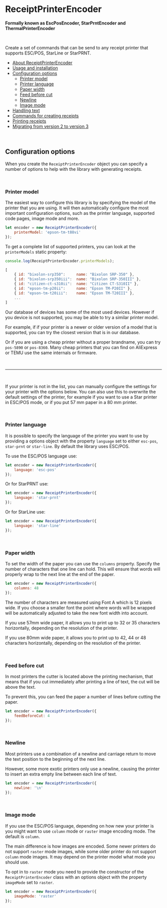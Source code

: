 # ReceiptPrinterEncoder
**Formally known as EscPosEncoder, StarPrntEncoder and ThermalPrinterEncoder**

<br>

Create a set of commands that can be send to any receipt printer that supports ESC/POS, StarLine or StarPRNT.

- [About ReceiptPrinterEncoder](../README.md)
- [Usage and installation](usage.md)
- [Configuration options](configuration.md)
  - [Printer model](#printer-model)
  - [Printer language](#printer-language)
  - [Paper width](#paper-width)
  - [Feed before cut](#feed-before-cut)
  - [Newline](#newline)
  - [Image mode](#image-mode)
- [Handling text](text.md)
- [Commands for creating receipts](commands.md)
- [Printing receipts](printing.md)
- [Migrating from version 2 to version 3](changes.md)

<br>

## Configuration options

When you create the `ReceiptPrinterEncoder` object you can specify a number of options to help with the library with generating receipts. 

<br>

### Printer model

The easiest way to configure this library is by specifying the model of the printer that you are using. It will then automatically configure the most important configuration options, such as the printer language, supported code pages, image mode and more.

```js
let encoder = new ReceiptPrinterEncoder({ 
    printerModel: 'epson-tm-t88vi'
});
```

To get a complete list of supported printers, you can look at the `printerModels` static property:

```js
console.log(ReceiptPrinterEncoder.printerModels);

[
    { id: "bixolon-srp350":     name: "Bixolon SRP-350" },
    { id: "bixolon-srp350iii":  name: "Bixolon SRP-350III" },
    { id: "citizen-ct-s310ii":  name: "Citizen CT-S310II" },
    { id: "epson-tm-p20ii":     name: "Epson TM-P20II" },
    { id: "epson-tm-t20iii":    name: "Epson TM-T20III" },
    ...
]
```

Our database of devices has some of the most used devices. However if you device is not supported, you may be able to try a similar printer model. 

For example, if if your printer is a newer or older version of a model that is supported, you can try the closest version that is in our database.

Or if you are using a cheap printer without a proper brandname, you can try `pos-5890` or `pos-8360`. Many cheap printers that you can find on AliExpress or TEMU use the same internals or firmware. 

<br>

-----

<br>

If your printer is not in the list, you can manually configure the settings for your printer with the options below. You can also use this to overwrite the default settings of the printer, for example if you want to use a Star printer in ESC/POS mode, or if you put 57 mm paper in a 80 mm printer.

<br>

### Printer language

It is possible to specify the language of the printer you want to use by providing a options object with the property `language` set to either `esc-pos`, `star-prnt` or `star-line`. By default the library uses ESC/POS.

To use the ESC/POS language use:

```js
let encoder = new ReceiptPrinterEncoder({ 
    language: 'esc-pos'
});
```

Or for StarPRNT use:

```js
let encoder = new ReceiptPrinterEncoder({ 
    language: 'star-prnt'
});
```

Or for StarLine use:

```js
let encoder = new ReceiptPrinterEncoder({ 
    language: 'star-line'
});
```

<br>

### Paper width

To set the width of the paper you can use the `columns` property. Specify the number of characters that one line can hold. This will ensure that words will properly wrap to the next line at the end of the paper. 

```js
let encoder = new ReceiptPrinterEncoder({
    columns: 48
});
```

The number of characters are measured using Font A which is 12 pixels wide. If you choose a smaller font the point where words will be wrapped will be automatically adjusted to take the new font width into account.

If you use 57mm wide paper, it allows you to print up to 32 or 35 characters horizontally, depending on the resolution of the printer.

If you use 80mm wide paper, it allows you to print up to 42, 44 or 48 characters horizontally, depending on the resolution of the printer.

<br>

### Feed before cut

In most printers the cutter is located above the printing mechanism, that means that if you cut immediately after printing a line of text, the cut will be above the text. 

To prevent this, you can feed the paper a number of lines before cutting the paper.

```js
let encoder = new ReceiptPrinterEncoder({
    feedBeforeCut: 4
});
```

<br>

### Newline

Most printers use a combination of a newline and carriage return to move the text position to the beginning of the next line. 

However, some more exotic printers only use a newline, causing the printer to insert an extra empty line between each line of text.

```js
let encoder = new ReceiptPrinterEncoder({
    newline: '\n'
});
```

<br>

### Image mode

If you use the ESC/POS language, depending on how new your printer is you might want to use `column` mode or `raster` image encoding mode. The default is `column`. 

The main difference is how images are encoded. Some newer printers do not support `raster` mode images, while some older printer do not support `column` mode images. It may depend on the printer model what mode you should use.

To opt in to `raster` mode you need to provide the constructor of the `ReceiptPrinterEncoder` class with an options object with the property `imageMode` set to `raster`.

```js
let encoder = new ReceiptPrinterEncoder({ 
    imageMode: 'raster' 
});
```
